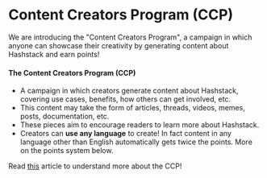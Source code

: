 # Content Creators Program (CCP)

We are introducing the "Content Creators Program", a campaign in which anyone can showcase their creativity by generating content about Hashstack and earn points!

#### **The Content Creators Program (CCP)**

* A campaign in which creators generate content about Hashstack, covering use cases, benefits, how others can get involved, etc.
* This content may take the form of articles, threads, videos, memes, posts, documentation, etc.
* These pieces aim to encourage readers to learn more about Hashstack.
* Creators can **use any language** to create! In fact content in any language other than English automatically gets twice the points. More on the points system below.

Read [this](https://medium.com/p/435aea9c9d83/edit) article to understand more about the CCP!
